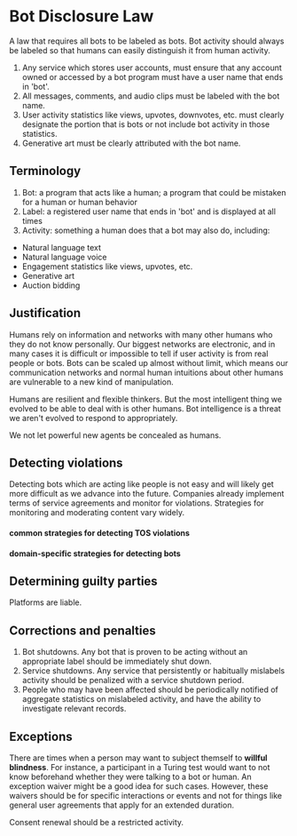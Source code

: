 # Bot Disclosure Law

A law that requires all bots to be labeled as bots. Bot activity should always be labeled so that humans can easily distinguish it from human activity.

1. Any service which stores user accounts, must ensure that any account owned or accessed by a bot program must have a user name that ends in 'bot'.
2. All messages, comments, and audio clips must be labeled with the bot name.
3. User activity statistics like views, upvotes, downvotes, etc. must clearly designate the portion that is bots or not include bot activity in those statistics.
4. Generative art must be clearly attributed with the bot name.

## Terminology

1. Bot: a program that acts like a human; a program that could be mistaken for a human or human behavior
2. Label: a registered user name that ends in 'bot' and is displayed at all times
3. Activity: something a human does that a bot may also do, including:
- Natural language text
- Natural language voice
- Engagement statistics like views, upvotes, etc.
- Generative art
- Auction bidding

## Justification

Humans rely on information and networks with many other humans who they do not know personally. Our biggest networks are electronic, and in many cases it is difficult or impossible to tell if user activity is from real people or bots. Bots can be scaled up almost without limit, which means our communication networks and normal human intuitions about other humans are vulnerable to a new kind of manipulation.

Humans are resilient and flexible thinkers. But the most intelligent thing we evolved to be able to deal with is other humans. Bot intelligence is a threat we aren't evolved to respond to appropriately.

We not let powerful new agents be concealed as humans.

## Detecting violations

Detecting bots which are acting like people is not easy and will likely get more difficult as we advance into the future. Companies already implement terms of service agreements and monitor for violations. Strategies for monitoring and moderating content vary widely.

#### common strategies for detecting TOS violations
#### domain-specific strategies for detecting bots

## Determining guilty parties

Platforms are liable.

## Corrections and penalties

1. Bot shutdowns. Any bot that is proven to be acting without an appropriate label should be immediately shut down.
2. Service shutdowns. Any service that persistently or habitually mislabels activity should be penalized with a service shutdown period.
3. People who may have been affected should be periodically notified of aggregate statistics on mislabeled activity, and have the ability to investigate relevant records.

## Exceptions

There are times when a person may want to subject themself to **willful blindness**. For instance, a participant in a Turing test would want to not know beforehand whether they were talking to a bot or human. An exception waiver might be a good idea for such cases. However, these waivers should be for specific interactions or events and not for things like general user agreements that apply for an extended duration.

Consent renewal should be a restricted activity.
